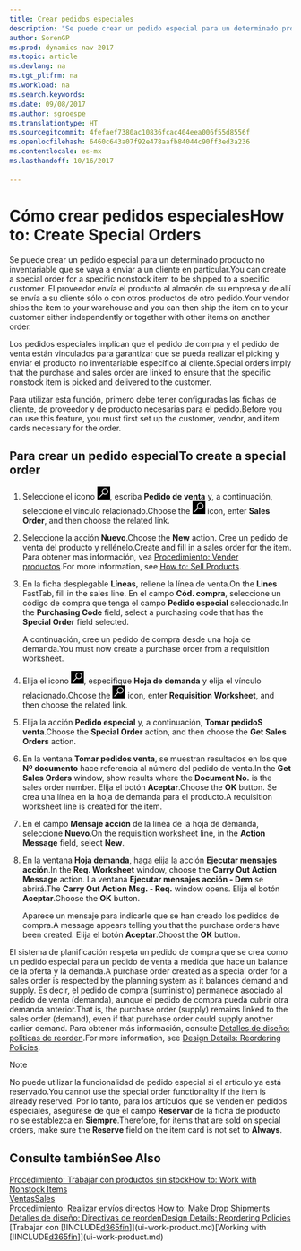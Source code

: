 ```yaml
---
title: Crear pedidos especiales
description: "Se puede crear un pedido especial para un determinado producto no inventariable que se vaya a enviar a un cliente en particular. El proveedor envía el producto al almacén de su empresa y de allí se envía a su cliente sólo o con otros productos de otro pedido."
author: SorenGP
ms.prod: dynamics-nav-2017
ms.topic: article
ms.devlang: na
ms.tgt_pltfrm: na
ms.workload: na
ms.search.keywords: 
ms.date: 09/08/2017
ms.author: sgroespe
ms.translationtype: HT
ms.sourcegitcommit: 4fefaef7380ac10836fcac404eea006f55d8556f
ms.openlocfilehash: 6460c643a07f92e478aafb84044c90ff3ed3a236
ms.contentlocale: es-mx
ms.lasthandoff: 10/16/2017

---
```

# <a name="how-to-create-special-orders"></a><span data-ttu-id="1e3b0-104">Cómo crear pedidos especiales</span><span class="sxs-lookup"><span data-stu-id="1e3b0-104">How to: Create Special Orders</span></span>
<span data-ttu-id="1e3b0-105">Se puede crear un pedido especial para un determinado producto no inventariable que se vaya a enviar a un cliente en particular.</span><span class="sxs-lookup"><span data-stu-id="1e3b0-105">You can create a special order for a specific nonstock item to be shipped to a specific customer.</span></span> <span data-ttu-id="1e3b0-106">El proveedor envía el producto al almacén de su empresa y de allí se envía a su cliente sólo o con otros productos de otro pedido.</span><span class="sxs-lookup"><span data-stu-id="1e3b0-106">Your vendor ships the item to your warehouse and you can then ship the item on to your customer either independently or together with other items on another order.</span></span>  

<span data-ttu-id="1e3b0-107">Los pedidos especiales implican que el pedido de compra y el pedido de venta están vinculados para garantizar que se pueda realizar el picking y enviar el producto no inventariable específico al cliente.</span><span class="sxs-lookup"><span data-stu-id="1e3b0-107">Special orders imply that the purchase and sales order are linked to ensure that the specific nonstock item is picked and delivered to the customer.</span></span>  

<span data-ttu-id="1e3b0-108">Para utilizar esta función, primero debe tener configuradas las fichas de cliente, de proveedor y de producto necesarias para el pedido.</span><span class="sxs-lookup"><span data-stu-id="1e3b0-108">Before you can use this feature, you must first set up the customer, vendor, and item cards necessary for the order.</span></span>  

## <a name="to-create-a-special-order"></a><span data-ttu-id="1e3b0-109">Para crear un pedido especial</span><span class="sxs-lookup"><span data-stu-id="1e3b0-109">To create a special order</span></span>  
1.  <span data-ttu-id="1e3b0-110">Seleccione el icono ![Buscar página o informe](media/ui-search/search_small.png "icono Buscar página o informe"), escriba **Pedido de venta** y, a continuación, seleccione el vínculo relacionado.</span><span class="sxs-lookup"><span data-stu-id="1e3b0-110">Choose the ![Search for Page or Report](media/ui-search/search_small.png "Search for Page or Report icon") icon, enter **Sales Order**, and then choose the related link.</span></span>  
2. <span data-ttu-id="1e3b0-111">Seleccione la acción **Nuevo**.</span><span class="sxs-lookup"><span data-stu-id="1e3b0-111">Choose the **New** action.</span></span> <span data-ttu-id="1e3b0-112">Cree un  pedido de venta del producto y rellénelo.</span><span class="sxs-lookup"><span data-stu-id="1e3b0-112">Create and fill in a  sales order for the item.</span></span> <span data-ttu-id="1e3b0-113">Para obtener más información, vea [Procedimiento: Vender productos](sales-how-sell-products.md).</span><span class="sxs-lookup"><span data-stu-id="1e3b0-113">For more information, see [How to: Sell Products](sales-how-sell-products.md).</span></span>
3.  <span data-ttu-id="1e3b0-114">En la ficha desplegable **Líneas**, rellene la línea de venta.</span><span class="sxs-lookup"><span data-stu-id="1e3b0-114">On the **Lines** FastTab, fill in the sales line.</span></span> <span data-ttu-id="1e3b0-115">En el campo **Cód. compra**, seleccione un código de compra que tenga el campo **Pedido especial** seleccionado.</span><span class="sxs-lookup"><span data-stu-id="1e3b0-115">In the **Purchasing Code** field, select a purchasing code that has the **Special Order** field selected.</span></span>

    <span data-ttu-id="1e3b0-116">A continuación, cree un pedido de compra desde una hoja de demanda.</span><span class="sxs-lookup"><span data-stu-id="1e3b0-116">You must now create a purchase order from a requisition worksheet.</span></span>  
4. <span data-ttu-id="1e3b0-117">Elija el icono ![Buscar página o informe](media/ui-search/search_small.png "icono Buscar página o informe"), especifique **Hoja de demanda** y elija el vínculo relacionado.</span><span class="sxs-lookup"><span data-stu-id="1e3b0-117">Choose the ![Search for Page or Report](media/ui-search/search_small.png "Search for Page or Report icon") icon, enter **Requisition Worksheet**, and then choose the related link.</span></span>  
5. <span data-ttu-id="1e3b0-118">Elija la acción **Pedido especial** y, a continuación, **Tomar pedidoS venta**.</span><span class="sxs-lookup"><span data-stu-id="1e3b0-118">Choose the **Special Order** action, and then choose the **Get Sales Orders** action.</span></span>  
6.  <span data-ttu-id="1e3b0-119">En la ventana **Tomar pedidos venta**, se muestran resultados en los que **Nº documento** hace referencia al número del pedido de venta.</span><span class="sxs-lookup"><span data-stu-id="1e3b0-119">In the **Get Sales Orders** window, show results where the **Document No.** is the sales order number.</span></span> <span data-ttu-id="1e3b0-120">Elija el botón **Aceptar**.</span><span class="sxs-lookup"><span data-stu-id="1e3b0-120">Choose the **OK** button.</span></span> <span data-ttu-id="1e3b0-121">Se crea una línea en la hoja de demanda para el producto.</span><span class="sxs-lookup"><span data-stu-id="1e3b0-121">A requisition worksheet line is created for the item.</span></span>  
7.  <span data-ttu-id="1e3b0-122">En el campo **Mensaje acción** de la línea de la hoja de demanda, seleccione **Nuevo**.</span><span class="sxs-lookup"><span data-stu-id="1e3b0-122">On the requisition worksheet line, in the **Action Message** field, select **New**.</span></span>  
8.  <span data-ttu-id="1e3b0-123">En la ventana **Hoja demanda**, haga elija la acción **Ejecutar mensajes acción**.</span><span class="sxs-lookup"><span data-stu-id="1e3b0-123">In the **Req. Worksheet** window, choose the **Carry Out Action Message** action.</span></span> <span data-ttu-id="1e3b0-124">La ventana **Ejecutar mensajes acción - Dem** se abrirá.</span><span class="sxs-lookup"><span data-stu-id="1e3b0-124">The **Carry Out Action Msg. - Req.** window opens.</span></span> <span data-ttu-id="1e3b0-125">Elija el botón **Aceptar**.</span><span class="sxs-lookup"><span data-stu-id="1e3b0-125">Choose the **OK** button.</span></span>  

    <span data-ttu-id="1e3b0-126">Aparece un mensaje para indicarle que se han creado los pedidos de compra.</span><span class="sxs-lookup"><span data-stu-id="1e3b0-126">A message appears telling you that the purchase orders have been created.</span></span> <span data-ttu-id="1e3b0-127">Elija el botón **Aceptar**.</span><span class="sxs-lookup"><span data-stu-id="1e3b0-127">Choost the **OK** button.</span></span>  

<span data-ttu-id="1e3b0-128">El sistema de planificación respeta un pedido de compra que se crea como un pedido especial para un pedido de venta a medida que hace un balance de la oferta y la demanda.</span><span class="sxs-lookup"><span data-stu-id="1e3b0-128">A purchase order created as a special order for a sales order is respected by the planning system as it balances demand and supply.</span></span> <span data-ttu-id="1e3b0-129">Es decir, el pedido de compra (suministro) permanece asociado al pedido de venta (demanda), aunque el pedido de compra pueda cubrir otra demanda anterior.</span><span class="sxs-lookup"><span data-stu-id="1e3b0-129">That is, the purchase order (supply) remains linked to the sales order (demand), even if that purchase order could supply another earlier demand.</span></span> <span data-ttu-id="1e3b0-130">Para obtener más información, consulte [Detalles de diseño: políticas de reorden](design-details-reservation-order-tracking-and-action-messaging.md).</span><span class="sxs-lookup"><span data-stu-id="1e3b0-130">For more information, see [Design Details: Reordering Policies](design-details-reservation-order-tracking-and-action-messaging.md).</span></span>  

> [!NOTE]  
>  <span data-ttu-id="1e3b0-131">No puede utilizar la funcionalidad de pedido especial si el artículo ya está reservado.</span><span class="sxs-lookup"><span data-stu-id="1e3b0-131">You cannot use the special order functionality if the item is already reserved.</span></span> <span data-ttu-id="1e3b0-132">Por lo tanto, para los artículos que se venden en pedidos especiales, asegúrese de que el campo **Reservar** de la ficha de producto no se establezca en **Siempre**.</span><span class="sxs-lookup"><span data-stu-id="1e3b0-132">Therefore, for items that are sold on special orders, make sure the **Reserve** field on the item card is not set to **Always**.</span></span>  

## <a name="see-also"></a><span data-ttu-id="1e3b0-133">Consulte también</span><span class="sxs-lookup"><span data-stu-id="1e3b0-133">See Also</span></span>  
[<span data-ttu-id="1e3b0-134">Procedimiento: Trabajar con productos sin stock</span><span class="sxs-lookup"><span data-stu-id="1e3b0-134">How to: Work with Nonstock Items</span></span>](inventory-how-work-nonstock-items.md)  
[<span data-ttu-id="1e3b0-135">Ventas</span><span class="sxs-lookup"><span data-stu-id="1e3b0-135">Sales</span></span>](sales-manage-sales.md)  
<span data-ttu-id="1e3b0-136">[Procedimiento: Realizar envíos directos](sales-how-drop-shipment.md) </span><span class="sxs-lookup"><span data-stu-id="1e3b0-136">[How to: Make Drop Shipments](sales-how-drop-shipment.md) </span></span>  
[<span data-ttu-id="1e3b0-137">Detalles de diseño: Directivas de reorden</span><span class="sxs-lookup"><span data-stu-id="1e3b0-137">Design Details: Reordering Policies</span></span>](design-details-reservation-order-tracking-and-action-messaging.md)  
<span data-ttu-id="1e3b0-138">[Trabajar con [!INCLUDE[d365fin](includes/d365fin_md.md)]](ui-work-product.md)</span><span class="sxs-lookup"><span data-stu-id="1e3b0-138">[Working with [!INCLUDE[d365fin](includes/d365fin_md.md)]](ui-work-product.md)</span></span>

